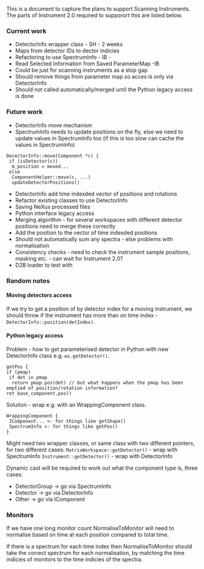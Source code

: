 This is a document to capture the plans to support Scanning Instruments. The parts of Instrument 2.0 required to supporort this are listed below. 

### Current work

* DetectorInfo wrapper class - SH - 2 weeks
 * Maps from detector IDs to dector indicies
* Refactoring to use SpectrumInfo - IB - 
* Read Selected Information from Saved ParameterMap -IB
 * Could be just for scanning instruments as a stop gap
 * Should remove things from parameter map so acces is only via DetectorInfo
 * Should not called automatically/merged until the Python legacy access is done
 
### Future work

* DetectorInfo move mechanism
 * SpectrumInfo needs to update positions on the fly, else we need to update values in SpectrumInfo too (if this is too slow can cache the values in SpectrumInfo)
```
DecectorInfo::move(Component *c) {
 if (isDetector(c))
  m_position = moved...
 else
  ComponentHelper::move(c, ...)
  updateDetectorPositions()
```
* DetectorInfo add time indexded vector of positions and rotations
* Refactor existing classes to use DetectorInfo
* Saving NeXus processed files
* Python interface legacy access
* Merging algorithm - for several workspaces with different detector positions need to merge these correctly
 * Add the position to the vector of time indexded positions
 * Should not automatically sum any spectra - else problems with normalisation
 * Consistency checks - need to check the instrument sample positions, masking etc. - can wait for Instrument 2.0?
* D2B loader to test with

### Random notes

#### Moving detectors access

If we try to get a position of by detector index for a moving instrument, we should throw if the instrument has more than on time index - `DetectorInfo::position(detIndex)`.

#### Python legacy access

Problem - how to get parameterised detector in Python with new DetectorInfo class e.g. `ws.getDetector()`.

```
getPos {
if (pmap)
 if det in pmap
  return pmap.pos(det) // but what happens when the pmap has been emptied of position/rotation information?
ret base_component.pos()
```

Solution - wrap e.g. with an WrappingComponent class.

```
WrappingComponent {
 IComponent... <- for things like getShape()
 SpectrumInfo <- for things like getPos()
}
```

Might need two wrapper classes, or same class with two different pointers, for two different cases:
`MatrixWorkspace::getDetector()` - wrap with SpectrumInfo
`Instrument::getDetector()` - wrap with DetectorInfo

Dynamic cast will be required to work out what the component type is, three cases:
* DetectorGroup -> go via SpectrumInfo
* Detector -> go via DetectorInfo
* Other -> go via IComponent

### Monitors

If we have one long monitor count NormaliseToMonitor will need to normalise based on time at each position compared to total time.

If there is a spectrum for each time index then NormaliseToMonitor should take the correct spectrum for each normalisation, by matching the time indicies of monitors to the time indicies of the spectra.




